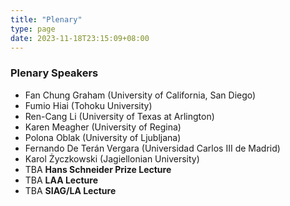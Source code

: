 ```yaml
---
title: "Plenary"
type: page
date: 2023-11-18T23:15:09+08:00
---
```


### Plenary Speakers

- Fan Chung Graham (University of California, San Diego)
- Fumio Hiai (Tohoku University)
- Ren-Cang Li (University of Texas at Arlington)
- Karen Meagher (University of Regina)
- Polona Oblak (University of Ljubljana)
- Fernando De Terán Vergara (Universidad Carlos III de Madrid)
- Karol Życzkowski (Jagiellonian University)
- TBA **Hans Schneider Prize Lecture**
- TBA **LAA Lecture**
- TBA **SIAG/LA Lecture**